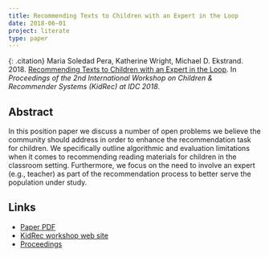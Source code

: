 ```yaml
---
title: Recommending Texts to Children with an Expert in the Loop
date: 2018-06-01
project: literate
type: paper
---
```


{: .citation}
Maria Soledad Pera, Katherine Wright, Michael D. Ekstrand. 2018. [Recommending Texts to Children with an Expert in the Loop](#). In <cite>Proceedings of the 2nd International Workshop on Children & Recommender Systems (KidRec) at IDC 2018</cite>.

## Abstract

In this position paper we discuss a number of open problems we believe the community should address in order to enhance the recommendation task for children. We specifically outline algorithmic and evaluation limitations when it comes to recommending reading materials for children in the classroom setting. Furthermore, we focus on the need to involve an expert (e.g., teacher) as part of the recommendation process to better serve the population under study.

## Links

* [Paper PDF](https://drive.google.com/file/d/1i6N7_waF0a9CM5e-aUIAdfgvxZgU55VD/view)
* [KidRec workshop web site](https://kidrec.github.io/2018/)
* [Proceedings](https://dl.acm.org/citation.cfm?id=3205866)